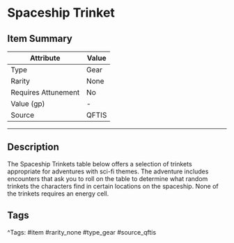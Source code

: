 # Spaceship Trinket

## Item Summary

| Attribute            | Value                        |
|----------------------|------------------------------|
| Type                 | Gear |
| Rarity               | None             |
| Requires Attunement  | No                |
| Value (gp)           | -    |
| Source               | QFTIS |

---

## Description

The Spaceship Trinkets table below offers a selection of trinkets appropriate for adventures with sci-fi themes. The adventure includes encounters that ask you to roll on the table to determine what random trinkets the characters find in certain locations on the spaceship. None of the trinkets requires an energy cell.

## Tags

^Tags: #item #rarity_none #type_gear #source_qftis